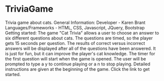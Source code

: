 # TriviaGame
Trivia game about cats.
General Information:
Developer - Karen Brant
Languages/Frameworks - HTML, CSS, Javascript, JQuery, Bootstrap
Getting started:
The game "Cat Trivia" allows a user to choose an answer to six different questions about cats.  The questions are timed, so
the player gets 15 seconds per question.  The results of correct versus incorrect answers will be displayed after all of the 
questions have been answered.  It is just for fun, but it can improve the player's cat knowledge. The timer for the first
question will start when the game is opened.  The user will be prompted to type a y to continue playing or a n to stop playing.
Detailed instructions are given at the beginning of the game.  Click the link to get started.
